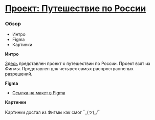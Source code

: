# [Проект: Путешествие по России](https://evgeniyandryushchenko.github.io/russian-travel/index.html)

### Обзор
* Интро
* Figma
* Картинки

**Интро**

[Здесь](https://evgeniyandryushchenko.github.io/russian-travel/index.html) представлен проект о путешествии по России.
Проект взят из Фигмы. Представлен для четырех самых распространненых разрешений.

**Figma**

* [Ссылка на макет в Figma](https://www.figma.com/file/5S2WSbEFL6awjVWJ0NWL8Q/Sprint-3_-Russia-_-desktop-mobile?node-id=28503%3A0)

**Картинки**

Картинки достал из Фигмы как смог ¯\_(ツ)_/¯

